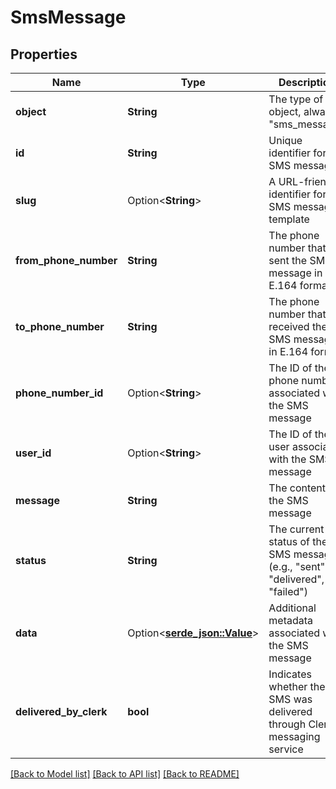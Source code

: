 # SmsMessage

## Properties

Name | Type | Description | Notes
------------ | ------------- | ------------- | -------------
**object** | **String** | The type of object, always "sms_message" | 
**id** | **String** | Unique identifier for the SMS message | 
**slug** | Option<**String**> | A URL-friendly identifier for the SMS message template | [optional]
**from_phone_number** | **String** | The phone number that sent the SMS message in E.164 format | 
**to_phone_number** | **String** | The phone number that received the SMS message in E.164 format | 
**phone_number_id** | Option<**String**> | The ID of the phone number associated with the SMS message | 
**user_id** | Option<**String**> | The ID of the user associated with the SMS message | [optional]
**message** | **String** | The content of the SMS message | 
**status** | **String** | The current status of the SMS message (e.g., "sent", "delivered", "failed") | 
**data** | Option<[**serde_json::Value**](.md)> | Additional metadata associated with the SMS message | [optional]
**delivered_by_clerk** | **bool** | Indicates whether the SMS was delivered through Clerk's messaging service | 

[[Back to Model list]](../README.md#documentation-for-models) [[Back to API list]](../README.md#documentation-for-api-endpoints) [[Back to README]](../README.md)


